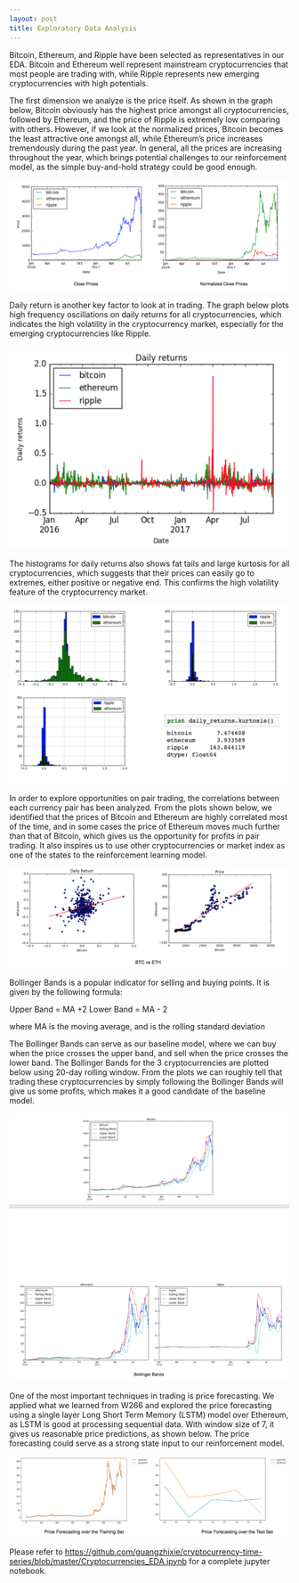 ```yaml
---
layout: post
title: Exploratory Data Analysis
---
```


Bitcoin, Ethereum, and Ripple have been selected as representatives in our EDA. Bitcoin and Ethereum well represent mainstream cryptocurrencies that most people are trading with, while Ripple represents new emerging cryptocurrencies with high potentials.

The first dimension we analyze is the price itself. As shown in the graph below, Bitcoin obviously has the highest price amongst all cryptocurrencies, followed by Ethereum, and the price of Ripple is extremely low comparing with others. However, if we look at the normalized prices, Bitcoin becomes the least attractive one amongst all, while Ethereum’s price increases tremendously during the past year. In general, all the prices are increasing throughout the year, which brings potential challenges to our reinforcement model, as the simple buy-and-hold strategy could be good enough.

![EDA1](https://github.com/GradientTrader/gradienttrader.github.io/blob/master/images/EDA1.png?raw=true)


Daily return is another key factor to look at in trading. The graph below plots high frequency oscillations on daily returns for all cryptocurrencies, which indicates the high volatility in the cryptocurrency market, especially for the emerging cryptocurrencies like Ripple. 

![EDA2](https://github.com/GradientTrader/gradienttrader.github.io/blob/master/images/EDA2.png?raw=true)

The histograms for daily returns also shows fat tails and large kurtosis for all cryptocurrencies, which suggests that their prices can easily go to extremes, either positive or negative end. This confirms the high volatility feature of the cryptocurrency market.

![EDA3](https://github.com/GradientTrader/gradienttrader.github.io/blob/master/images/EDA3.png?raw=true)

In order to explore opportunities on pair trading, the correlations between each currency pair has been analyzed. From the plots shown below, we identified that the prices of Bitcoin and Ethereum are highly correlated most of the time, and in some cases the price of Ethereum moves much further than that of Bitcoin, which gives us the opportunity for profits in pair trading. It also inspires us to use other cryptocurrencies or market index as one of the states to the reinforcement learning model.

![EDA4](https://github.com/GradientTrader/gradienttrader.github.io/blob/master/images/EDA4.png?raw=true)

Bollinger Bands is a popular indicator for selling and buying points. It is given by the following formula:
              
Upper Band = MA +2
Lower Band = MA - 2

where MA is the moving average, and  is the rolling standard deviation 

The Bollinger Bands can serve as our baseline model, where we can buy when the price crosses the upper band, and sell when the price crosses the lower band. The Bollinger Bands for the 3 cryptocurrencies are plotted below using 20-day rolling window. From the plots we can roughly tell that trading these cryptocurrencies by simply following the Bollinger Bands will give us some profits, which makes it a good candidate of the baseline model.

![EDA5](https://github.com/GradientTrader/gradienttrader.github.io/blob/master/images/EDA5.png?raw=true)

One of the most important techniques in trading is price forecasting. We applied what we learned from W266 and explored the price forecasting using a single layer Long Short Term Memory (LSTM) model over Ethereum, as LSTM is good at processing sequential data. With window size of 7, it gives us reasonable price predictions, as shown below. The price forecasting could serve as a strong state input to our reinforcement model.

![EDA6](https://github.com/GradientTrader/gradienttrader.github.io/blob/master/images/EDA6.png?raw=true)

Please refer to https://github.com/guangzhixie/cryptocurrency-time-series/blob/master/Cryptocurrencies_EDA.ipynb for a complete jupyter notebook.
